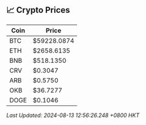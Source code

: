 ## 📈 Crypto Prices

| Coin | Price |
| ---- | ----- |
| BTC | $59228.0874 |
| ETH | $2658.6135 |
| BNB | $518.1350 |
| CRV | $0.3047 |
| ARB | $0.5750 |
| OKB | $36.7277 |
| DOGE | $0.1046 |

_Last Updated: 2024-08-13 12:56:26.248 +0800 HKT_